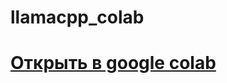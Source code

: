 # llamacpp_colab

# [Открыть в google colab](https://colab.research.google.com/github/p-fpv/llamacpp_colab/blob/main/llamacppAuto.ipynb)
